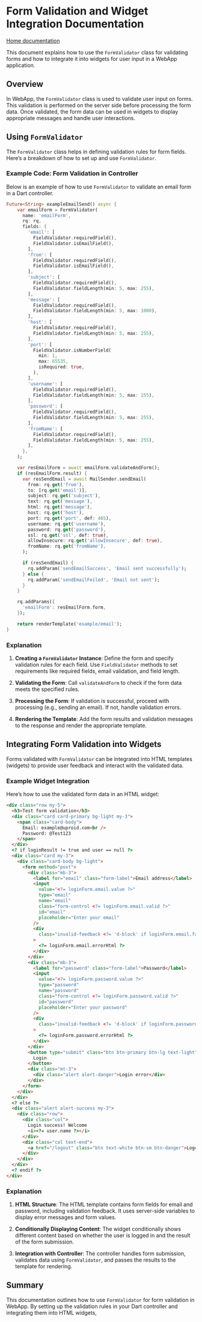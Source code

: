 # Form Validation and Widget Integration Documentation
[Home documentation](/doc/README.md)

This document explains how to use the `FormValidator` class for validating forms and how to integrate it into widgets for user input in a WebApp application. 

## Overview

In WebApp, the `FormValidator` class is used to validate user input on forms. This validation is performed on the server side before processing the form data. Once validated, the form data can be used in widgets to display appropriate messages and handle user interactions.

## Using `FormValidator`

The `FormValidator` class helps in defining validation rules for form fields. Here’s a breakdown of how to set up and use `FormValidator`.

### Example Code: Form Validation in Controller

Below is an example of how to use `FormValidator` to validate an email form in a Dart controller.

```dart
Future<String> exampleEmailSend() async {
    var emailForm = FormValidator(
      name: 'emailForm',
      rq: rq,
      fields: {
        'email': [
          FieldValidator.requiredField(),
          FieldValidator.isEmailField(),
        ],
        'from': [
          FieldValidator.requiredField(),
          FieldValidator.isEmailField(),
        ],
        'subject': [
          FieldValidator.requiredField(),
          FieldValidator.fieldLength(min: 5, max: 255),
        ],
        'message': [
          FieldValidator.requiredField(),
          FieldValidator.fieldLength(min: 5, max: 1000),
        ],
        'host': [
          FieldValidator.requiredField(),
          FieldValidator.fieldLength(min: 5, max: 255),
        ],
        'port': [
          FieldValidator.isNumberField(
            min: 1,
            max: 65535,
            isRequired: true,
          ),
        ],
        'username': [
          FieldValidator.requiredField(),
          FieldValidator.fieldLength(min: 5, max: 255),
        ],
        'password': [
          FieldValidator.requiredField(),
          FieldValidator.fieldLength(min: 5, max: 255),
        ],
        'fromName': [
          FieldValidator.requiredField(),
          FieldValidator.fieldLength(min: 5, max: 255),
        ],
      },
    );

    var resEmailForm = await emailForm.validateAndForm();
    if (resEmailForm.result) {
      var resSendEmail = await MailSender.sendEmail(
        from: rq.get('from'),
        to: [rq.get('email')],
        subject: rq.get('subject'),
        text: rq.get('message'),
        html: rq.get('message'),
        host: rq.get('host'),
        port: rq.get('port', def: 465),
        username: rq.get('username'),
        password: rq.get('password'),
        ssl: rq.get('ssl', def: true),
        allowInsecure: rq.get('allowInsecure', def: true),
        fromName: rq.get('fromName'),
      );

      if (resSendEmail) {
        rq.addParam('sendEmailSuccess', 'Email sent successfully');
      } else {
        rq.addParam('sendEmailFeiled', 'Email not sent');
      }
    }

    rq.addParams({
      'emailForm': resEmailForm.form,
    });

    return renderTemplate('example/email');
}
```

### Explanation

1. **Creating a `FormValidator` Instance**: Define the form and specify validation rules for each field. Use `FieldValidator` methods to set requirements like required fields, email validation, and field length.

2. **Validating the Form**: Call `validateAndForm` to check if the form data meets the specified rules.

3. **Processing the Form**: If validation is successful, proceed with processing (e.g., sending an email). If not, handle validation errors.

4. **Rendering the Template**: Add the form results and validation messages to the response and render the appropriate template.

## Integrating Form Validation into Widgets

Forms validated with `FormValidator` can be integrated into HTML templates (widgets) to provide user feedback and interact with the validated data.

### Example Widget Integration

Here’s how to use the validated form data in an HTML widget:

```html
<div class="row my-5">
  <h3>Test form validation</h3>
  <div class="card card-primary bg-light my-3">
    <span class="card-body">
      Email: example@uproid.com<br />
      Password: @Test123
    </span>
  </div>
  <? if loginResult != true and user == null ?>
  <div class="card my-3">
    <div class="card-body bg-light">
      <form method="post">
        <div class="mb-3">
          <label for="email" class="form-label">Email address</label>
          <input
            value="<?= loginForm.email.value ?>"
            type="email"
            name="email"
            class="form-control <?= loginForm.email.valid ?>"
            id="email"
            placeholder="Enter your email"
          />
          <div
            class="invalid-feedback <?= 'd-block' if loginForm.email.failed else '' ?>"
          >
            <?= loginForm.email.errorHtml ?>
          </div>
        </div>
        <div class="mb-3">
          <label for="password" class="form-label">Password</label>
          <input
            value="<?= loginForm.password.value ?>"
            type="password"
            name="password"
            class="form-control <?= loginForm.password.valid ?>"
            id="password"
            placeholder="Enter your password"
          />
          <div
            class="invalid-feedback <?= 'd-block' if loginForm.password.failed else '' ?>"
          >
            <?= loginForm.password.errorHtml ?>
          </div>
        </div>
        <button type="submit" class="btn btn-primary btn-lg text-light">
          Login
        </button>
        <div class="mt-3">
          <div class="alert alert-danger">Login error</div>
        </div>
      </form>
    </div>
  </div>
  <? else ?>
  <div class="alert alert-success my-3">
    <div class="row">
      <div class="col">
        Login success! Welcome
        <i><?= user.name ?></i>
      </div>
      <div class="col text-end">
        <a href="/logout" class="btn text-white btn-sm btn-danger">Logout</a>
      </div>
    </div>
  </div>
  <? endif ?>
</div>
```

### Explanation

1. **HTML Structure**: The HTML template contains form fields for email and password, including validation feedback. It uses server-side variables to display error messages and form values.

2. **Conditionally Displaying Content**: The widget conditionally shows different content based on whether the user is logged in and the result of the form submission.

3. **Integration with Controller**: The controller handles form submission, validates data using `FormValidator`, and passes the results to the template for rendering.

## Summary

This documentation outlines how to use `FormValidator` for form validation in WebApp. By setting up the validation rules in your Dart controller and integrating them into HTML widgets,